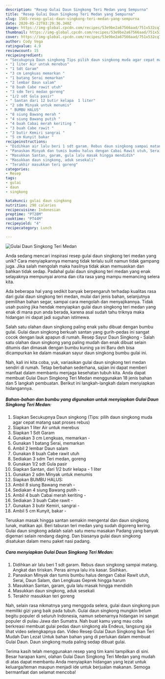 ```yaml
---
description: "Resep Gulai Daun Singkong Teri Medan yang Sempurna"
title: "Resep Gulai Daun Singkong Teri Medan yang Sempurna"
slug: 1565-resep-gulai-daun-singkong-teri-medan-yang-sempurna
date: 2020-05-22T03:29:36.340Z
image: https://img-global.cpcdn.com/recipes/53e9be2a67566aad/751x532cq70/gulai-daun-singkong-teri-medan-foto-resep-utama.jpg
thumbnail: https://img-global.cpcdn.com/recipes/53e9be2a67566aad/751x532cq70/gulai-daun-singkong-teri-medan-foto-resep-utama.jpg
cover: https://img-global.cpcdn.com/recipes/53e9be2a67566aad/751x532cq70/gulai-daun-singkong-teri-medan-foto-resep-utama.jpg
author: Cody Vega
ratingvalue: 4.9
reviewcount: 15
recipeingredient:
- "Secukupnya Daun singkong Tips pilih daun singkong muda agar cepat matang saat proses rebus"
- "1 liter Air untuk merebus"
- "1 Sdt Garam"
- "3 cm Lengkuas memarkan "
- "1 batang Serai memarkan"
- "2 lembar Daun salam"
- "8 buah Cabe rawit utuh"
- "3 sdm Teri medan goreng"
- "1/2 sdt Gula pasir"
- " Santan dari 12 butir kelapa  1 liter"
- "2 sdm Minyak untuk menumis"
- " BUMBU HALUS"
- "8 siung Bawang merah "
- "4 siung Bawang putih "
- "4 buah Cabai merah keriting "
- "3 buah Cabe rawit "
- "3 butir Kemiri sangrai "
- "5 cm Kunyit bakar "
recipeinstructions:
- "Didihkan air lalu beri 1 sdt garam. Rebus daun singkong sampai matang. Angkat dan tiriskan. Peras airnya lalu iris kasar. Sisihkan."
- "Panaskan Minyak dan tumis bumbu halus dengan Cabai Rawit utuh, Serai, Daun Salam, dan Lengkuas Geprek hingga harum"
- "Masukkan Santan, garam, gula lalu masak hingga mendidih"
- "Masukkan daun singkong, aduk sesekali"
- "Terakhir masukkan teri goreng"
categories:
- Resep
tags:
- gulai
- daun
- singkong

katakunci: gulai daun singkong 
nutrition: 298 calories
recipecuisine: Indonesian
preptime: "PT28M"
cooktime: "PT44M"
recipeyield: "4"
recipecategory: Lunch

---
```



![Gulai Daun Singkong Teri Medan](https://img-global.cpcdn.com/recipes/53e9be2a67566aad/751x532cq70/gulai-daun-singkong-teri-medan-foto-resep-utama.jpg)

Anda sedang mencari inspirasi resep gulai daun singkong teri medan yang unik? Cara menyiapkannya memang tidak terlalu sulit namun tidak gampang juga. Jika salah mengolah maka hasilnya tidak akan memuaskan dan bahkan tidak sedap. Padahal gulai daun singkong teri medan yang enak selayaknya mempunyai aroma dan cita rasa yang mampu memancing selera kita.

Ada beberapa hal yang sedikit banyak berpengaruh terhadap kualitas rasa dari gulai daun singkong teri medan, mulai dari jenis bahan, selanjutnya pemilihan bahan segar, sampai cara mengolah dan menyajikannya. Tidak usah pusing jika hendak menyiapkan gulai daun singkong teri medan yang enak di mana pun anda berada, karena asal sudah tahu triknya maka hidangan ini dapat jadi suguhan istimewa.

Salah satu olahan daun singkong paling enak yaitu dibuat dengan bumbu gulai. Gulai daun singkong berkuah santan yang gurih-pedas ini sangat cocok dengan lauk apapun di rumah. Resep Sayur Daun Singkong - Salah satu olahan daun singkong yang paling mudah dan enak dibuat selain ditumis dan dimasak dengan bumbu kuning ya ini Baru deh bisa dicampurkan ke dalam masakan sayur daun singkong bumbu gulai ini.


Nah, kali ini kita coba, yuk, variasikan gulai daun singkong teri medan sendiri di rumah. Tetap berbahan sederhana, sajian ini dapat memberi manfaat dalam membantu menjaga kesehatan tubuh kita. Anda dapat membuat Gulai Daun Singkong Teri Medan menggunakan 18 jenis bahan dan 5 langkah pembuatan. Berikut ini langkah-langkah dalam menyiapkan hidangannya.

<!--inarticleads1-->

##### Bahan-bahan dan bumbu yang digunakan untuk menyiapkan Gulai Daun Singkong Teri Medan:

1. Siapkan Secukupnya Daun singkong (Tips: pilih daun singkong muda agar cepat matang saat proses rebus)
1. Siapkan 1 liter Air untuk merebus
1. Siapkan 1 Sdt Garam
1. Gunakan 3 cm Lengkuas, memarkan -
1. Gunakan 1 batang Serai, memarkan
1. Ambil 2 lembar Daun salam
1. Gunakan 8 buah Cabe rawit utuh
1. Sediakan 3 sdm Teri medan, goreng
1. Gunakan 1/2 sdt Gula pasir
1. Siapkan  Santan, dari 1/2 butir kelapa - 1 liter
1. Gunakan 2 sdm Minyak untuk menumis
1. Siapkan  BUMBU HALUS:
1. Ambil 8 siung Bawang merah -
1. Sediakan 4 siung Bawang putih -
1. Ambil 4 buah Cabai merah keriting -
1. Sediakan 3 buah Cabe rawit -
1. Gunakan 3 butir Kemiri, sangrai -
1. Ambil 5 cm Kunyit, bakar -


Teruskan masak hingga santan semakin mengental dan daun singkong lunak, matikan api. Beri taburan teri medan yang sudah digoreng kering. Gulai daun singkong adalah salah satu menu masakan Padang yang banyak digemari selain rendang daging. Dan biasanya gulai daun singkong disatukan dalam menu paket nasi padang. 

<!--inarticleads2-->

##### Cara menyiapkan Gulai Daun Singkong Teri Medan:

1. Didihkan air lalu beri 1 sdt garam. Rebus daun singkong sampai matang. Angkat dan tiriskan. Peras airnya lalu iris kasar. Sisihkan.
1. Panaskan Minyak dan tumis bumbu halus dengan Cabai Rawit utuh, Serai, Daun Salam, dan Lengkuas Geprek hingga harum
1. Masukkan Santan, garam, gula lalu masak hingga mendidih
1. Masukkan daun singkong, aduk sesekali
1. Terakhir masukkan teri goreng


Nah, selain rasa nikmatnya yang menggoda selera, gulai daun singkong pun memiliki gizi yang baik pada tubuh. Gulai daun singkong mungkin belum begitu populer di seluruh Indonesia, namun sebenarnya hidangan ini sangat populer di pulau Jawa dan Sumatra. Nah buat kamu yang mau coba berkreasi membuat gulai pedas daun singkong ala Endeus, langsung aja lihat video selengkapnya dan. Video Resep Gulai Daun Singkong Ikan Teri Mudah Dan Lezat Untuk bahan bahan yang di perlukan dalam membuat Gulai Daun. Daun singkong muda paling sedap dibuat gulai. 

Terima kasih telah menggunakan resep yang tim kami tampilkan di sini. Besar harapan kami, olahan Gulai Daun Singkong Teri Medan yang mudah di atas dapat membantu Anda menyiapkan hidangan yang lezat untuk keluarga/teman maupun menjadi ide untuk berjualan makanan. Semoga bermanfaat dan selamat mencoba!

